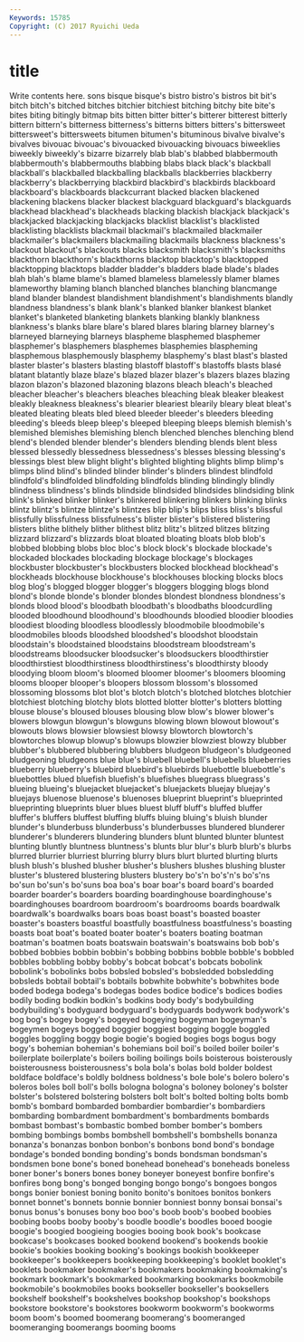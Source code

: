 ```yaml
---
Keywords: 15785 
Copyright: (C) 2017 Ryuichi Ueda
---
```


# title

Write contents here.
sons
bisque bisque's bistro bistro's bistros bit bit's bitch bitch's bitched
bitches bitchier bitchiest bitching bitchy bite bite's bites biting bitingly
bitmap bits bitten bitter bitter's bitterer bitterest bitterly bittern bittern's
bitterness bitterness's bitterns bitters bitters's bittersweet bittersweet's bittersweets bitumen bitumen's
bituminous bivalve bivalve's bivalves bivouac bivouac's bivouacked bivouacking bivouacs biweeklies
biweekly biweekly's bizarre bizarrely blab blab's blabbed blabbermouth blabbermouth's blabbermouths
blabbing blabs black black's blackball blackball's blackballed blackballing blackballs blackberries
blackberry blackberry's blackberrying blackbird blackbird's blackbirds blackboard blackboard's blackboards blackcurrant
blacked blacken blackened blackening blackens blacker blackest blackguard blackguard's blackguards
blackhead blackhead's blackheads blacking blackish blackjack blackjack's blackjacked blackjacking blackjacks
blacklist blacklist's blacklisted blacklisting blacklists blackmail blackmail's blackmailed blackmailer blackmailer's
blackmailers blackmailing blackmails blackness blackness's blackout blackout's blackouts blacks blacksmith
blacksmith's blacksmiths blackthorn blackthorn's blackthorns blacktop blacktop's blacktopped blacktopping blacktops
bladder bladder's bladders blade blade's blades blah blah's blame blame's
blamed blameless blamelessly blamer blames blameworthy blaming blanch blanched blanches
blanching blancmange bland blander blandest blandishment blandishment's blandishments blandly blandness
blandness's blank blank's blanked blanker blankest blanket blanket's blanketed blanketing
blankets blanking blankly blankness blankness's blanks blare blare's blared blares
blaring blarney blarney's blarneyed blarneying blarneys blaspheme blasphemed blasphemer blasphemer's
blasphemers blasphemes blasphemies blaspheming blasphemous blasphemously blasphemy blasphemy's blast blast's
blasted blaster blaster's blasters blasting blastoff blastoff's blastoffs blasts blasé
blatant blatantly blaze blaze's blazed blazer blazer's blazers blazes blazing
blazon blazon's blazoned blazoning blazons bleach bleach's bleached bleacher bleacher's
bleachers bleaches bleaching bleak bleaker bleakest bleakly bleakness bleakness's blearier
bleariest blearily bleary bleat bleat's bleated bleating bleats bled bleed
bleeder bleeder's bleeders bleeding bleeding's bleeds bleep bleep's bleeped bleeping
bleeps blemish blemish's blemished blemishes blemishing blench blenched blenches blenching
blend blend's blended blender blender's blenders blending blends blent bless
blessed blessedly blessedness blessedness's blesses blessing blessing's blessings blest blew
blight blight's blighted blighting blights blimp blimp's blimps blind blind's
blinded blinder blinder's blinders blindest blindfold blindfold's blindfolded blindfolding blindfolds
blinding blindingly blindly blindness blindness's blinds blindside blindsided blindsides blindsiding
blink blink's blinked blinker blinker's blinkered blinkering blinkers blinking blinks
blintz blintz's blintze blintze's blintzes blip blip's blips bliss bliss's
blissful blissfully blissfulness blissfulness's blister blister's blistered blistering blisters blithe
blithely blither blithest blitz blitz's blitzed blitzes blitzing blizzard blizzard's
blizzards bloat bloated bloating bloats blob blob's blobbed blobbing blobs
bloc bloc's block block's blockade blockade's blockaded blockades blockading blockage
blockage's blockages blockbuster blockbuster's blockbusters blocked blockhead blockhead's blockheads blockhouse
blockhouse's blockhouses blocking blocks blocs blog blog's blogged blogger blogger's
bloggers blogging blogs blond blond's blonde blonde's blonder blondes blondest
blondness blondness's blonds blood blood's bloodbath bloodbath's bloodbaths bloodcurdling blooded
bloodhound bloodhound's bloodhounds bloodied bloodier bloodies bloodiest blooding bloodless bloodlessly
bloodmobile bloodmobile's bloodmobiles bloods bloodshed bloodshed's bloodshot bloodstain bloodstain's bloodstained
bloodstains bloodstream bloodstream's bloodstreams bloodsucker bloodsucker's bloodsuckers bloodthirstier bloodthirstiest bloodthirstiness
bloodthirstiness's bloodthirsty bloody bloodying bloom bloom's bloomed bloomer bloomer's bloomers
blooming blooms blooper blooper's bloopers blossom blossom's blossomed blossoming blossoms
blot blot's blotch blotch's blotched blotches blotchier blotchiest blotching blotchy
blots blotted blotter blotter's blotters blotting blouse blouse's bloused blouses
blousing blow blow's blower blower's blowers blowgun blowgun's blowguns blowing
blown blowout blowout's blowouts blows blowsier blowsiest blowsy blowtorch blowtorch's
blowtorches blowup blowup's blowups blowzier blowziest blowzy blubber blubber's blubbered
blubbering blubbers bludgeon bludgeon's bludgeoned bludgeoning bludgeons blue blue's bluebell
bluebell's bluebells blueberries blueberry blueberry's bluebird bluebird's bluebirds bluebottle bluebottle's
bluebottles blued bluefish bluefish's bluefishes bluegrass bluegrass's blueing blueing's bluejacket
bluejacket's bluejackets bluejay bluejay's bluejays bluenose bluenose's bluenoses blueprint blueprint's
blueprinted blueprinting blueprints bluer blues bluest bluff bluff's bluffed bluffer
bluffer's bluffers bluffest bluffing bluffs bluing bluing's bluish blunder blunder's
blunderbuss blunderbuss's blunderbusses blundered blunderer blunderer's blunderers blundering blunders blunt
blunted blunter bluntest blunting bluntly bluntness bluntness's blunts blur blur's
blurb blurb's blurbs blurred blurrier blurriest blurring blurry blurs blurt
blurted blurting blurts blush blush's blushed blusher blusher's blushers blushes
blushing bluster bluster's blustered blustering blusters blustery bo's'n bo's'n's bo's'ns
bo'sun bo'sun's bo'suns boa boa's boar boar's board board's boarded
boarder boarder's boarders boarding boardinghouse boardinghouse's boardinghouses boardroom boardroom's boardrooms
boards boardwalk boardwalk's boardwalks boars boas boast boast's boasted boaster
boaster's boasters boastful boastfully boastfulness boastfulness's boasting boasts boat boat's
boated boater boater's boaters boating boatman boatman's boatmen boats boatswain
boatswain's boatswains bob bob's bobbed bobbies bobbin bobbin's bobbing bobbins
bobble bobble's bobbled bobbles bobbling bobby bobby's bobcat bobcat's bobcats
bobolink bobolink's bobolinks bobs bobsled bobsled's bobsledded bobsledding bobsleds bobtail
bobtail's bobtails bobwhite bobwhite's bobwhites bode boded bodega bodega's bodegas
bodes bodice bodice's bodices bodies bodily boding bodkin bodkin's bodkins
body body's bodybuilding bodybuilding's bodyguard bodyguard's bodyguards bodywork bodywork's bog
bog's bogey bogey's bogeyed bogeying bogeyman bogeyman's bogeymen bogeys bogged
boggier boggiest bogging boggle boggled boggles boggling boggy bogie bogie's
bogied bogies bogs bogus bogy bogy's bohemian bohemian's bohemians boil
boil's boiled boiler boiler's boilerplate boilerplate's boilers boiling boilings boils
boisterous boisterously boisterousness boisterousness's bola bola's bolas bold bolder boldest
boldface boldface's boldly boldness boldness's bole bole's bolero bolero's boleros
boles boll boll's bolls bologna bologna's boloney boloney's bolster bolster's
bolstered bolstering bolsters bolt bolt's bolted bolting bolts bomb bomb's
bombard bombarded bombardier bombardier's bombardiers bombarding bombardment bombardment's bombardments bombards
bombast bombast's bombastic bombed bomber bomber's bombers bombing bombings bombs
bombshell bombshell's bombshells bonanza bonanza's bonanzas bonbon bonbon's bonbons bond
bond's bondage bondage's bonded bonding bonding's bonds bondsman bondsman's bondsmen
bone bone's boned bonehead bonehead's boneheads boneless boner boner's boners
bones boney boneyer boneyest bonfire bonfire's bonfires bong bong's bonged
bonging bongo bongo's bongoes bongos bongs bonier boniest boning bonito
bonito's bonitoes bonitos bonkers bonnet bonnet's bonnets bonnie bonnier bonniest
bonny bonsai bonsai's bonus bonus's bonuses bony boo boo's boob
boob's boobed boobies boobing boobs booby booby's boodle boodle's boodles
booed boogie boogie's boogied boogieing boogies booing book book's bookcase
bookcase's bookcases booked bookend bookend's bookends bookie bookie's bookies booking
booking's bookings bookish bookkeeper bookkeeper's bookkeepers bookkeeping bookkeeping's booklet booklet's
booklets bookmaker bookmaker's bookmakers bookmaking bookmaking's bookmark bookmark's bookmarked bookmarking
bookmarks bookmobile bookmobile's bookmobiles books bookseller bookseller's booksellers bookshelf bookshelf's
bookshelves bookshop bookshop's bookshops bookstore bookstore's bookstores bookworm bookworm's bookworms
boom boom's boomed boomerang boomerang's boomeranged boomeranging boomerangs booming booms
